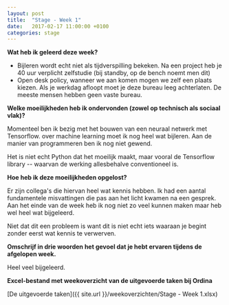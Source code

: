 ```yaml
---
layout: post
title:  "Stage - Week 1"
date:   2017-02-17 11:00:00 +0100
categories: stage
---
```


**Wat heb ik geleerd deze week?**

* Bijleren wordt echt niet als tijdverspilling bekeken. Na een project heb je 40 uur verplicht zelfstudie (bij standby, op de bench noemt men dit)
* Open desk policy, wanneer we aan komen mogen we zelf een plaats kiezen. Als je werkdag afloopt moet je deze bureau leeg achterlaten. De meeste mensen hebben geen vaste bureau.

**Welke moeilijkheden heb ik ondervonden (zowel op technisch als sociaal vlak)?**

Momenteel ben ik bezig met het bouwen van een neuraal netwerk met Tensorflow. over machine learning moet ik nog heel wat bijleren. Aan de manier van programmeren ben ik nog niet gewend.

Het is niet echt Python dat het moeilijk maakt, maar vooral de Tensorflow library -- waarvan de werking allesbehalve conventioneel is.

**Hoe heb ik deze moeilijkheden opgelost?**

Er zijn collega's die hiervan heel wat kennis hebben. Ik had een aantal fundamentele misvattingen die pas aan het licht kwamen na een gesprek. Aan het einde van de week heb ik nog niet zo veel kunnen maken maar heb wel heel wat bijgeleerd.

Niet dat dit een probleem is want dit is niet echt iets waaraan je begint zonder eerst wat kennis te verwerven.

**Omschrijf in drie woorden het gevoel dat je hebt ervaren tijdens de afgelopen week.**

Heel veel bijgeleerd.

**Excel-bestand met weekoverzicht van de uitgevoerde taken bij Ordina**

[De uitgevoerde taken]({{ site.url }}/weekoverzichten/Stage - Week 1.xlsx)
